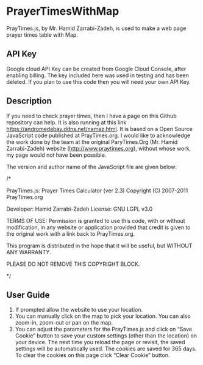 # PrayerTimesWithMap
PrayTimes.js, by Mr. Hamid Zarrabi-Zadeh, is used to make a web page prayer times table with Map.

## API Key
Google cloud API Key can be created from Google Cloud Console, after enabling billing. The key included here was used in testing and has been deleted. If you plan to use this code then you will need your own API Key.

## Description
If you need to check prayer times, then I have a page on this Github repository can help. It is also running at this link https://andromedabay.ddns.net/namaz.html. It is based on a Open Source JavaScript code published at PrayTimes.org. I would like to acknowledge the work done by the team at the original ParyTimes.Org (Mr. Hamid Zarrabi-Zadeh) website (http://www.praytimes.org), without whose work, my page would not have been possible.

The version and author name of the JavaScript file are given below:

/*

PrayTimes.js: Prayer Times Calculator (ver 2.3)
Copyright (C) 2007-2011 PrayTimes.org

Developer: Hamid Zarrabi-Zadeh
License: GNU LGPL v3.0

TERMS OF USE:
        Permission is granted to use this code, with or
        without modification, in any website or application
        provided that credit is given to the original work
        with a link back to PrayTimes.org.

This program is distributed in the hope that it will
be useful, but WITHOUT ANY WARRANTY.

PLEASE DO NOT REMOVE THIS COPYRIGHT BLOCK.

*/

## User Guide
1) If prompted allow the website to use your location.
2) You can manually click on the map to pick your location. You can also zoom-in, zoom-out or pan on the map.
3) You can adjust the parameters for the PrayTimes.js and click on “Save Cookie” button to save your custom settings (other than the location) on your device. The next time you reload the page or revisit, the saved settings will be automatically used. The cookies are saved for 365 days. To clear the cookies on this page click “Clear Cookie” button.
